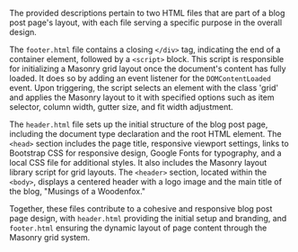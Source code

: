 The provided descriptions pertain to two HTML files that are part of a blog post page's layout, with each file serving a specific purpose in the overall design.

The `footer.html` file contains a closing `</div>` tag, indicating the end of a container element, followed by a `<script>` block. This script is responsible for initializing a Masonry grid layout once the document's content has fully loaded. It does so by adding an event listener for the `DOMContentLoaded` event. Upon triggering, the script selects an element with the class 'grid' and applies the Masonry layout to it with specified options such as item selector, column width, gutter size, and fit width adjustment.

The `header.html` file sets up the initial structure of the blog post page, including the document type declaration and the root HTML element. The `<head>` section includes the page title, responsive viewport settings, links to Bootstrap CSS for responsive design, Google Fonts for typography, and a local CSS file for additional styles. It also includes the Masonry layout library script for grid layouts. The `<header>` section, located within the `<body>`, displays a centered header with a logo image and the main title of the blog, "Musings of a Woodenfox."

Together, these files contribute to a cohesive and responsive blog post page design, with `header.html` providing the initial setup and branding, and `footer.html` ensuring the dynamic layout of page content through the Masonry grid system.